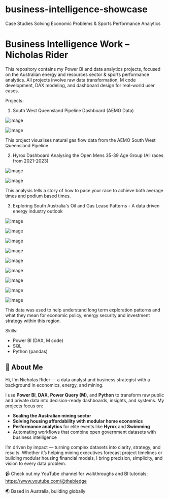 # business-intelligence-showcase
Case Studies Solving Economic Problems & Sports Performance Analytics
# Business Intelligence Work – Nicholas Rider

This repository contains my Power BI and data analytics projects, focused on the Australian energy and resources sector & sports performance analytics. All projects involve raw data transformation, M code development, DAX modeling, and dashboard design for real-world user cases.

Projects:

1. South West Queensland Pipeline Dashboard (AEMO Data)

![image](https://github.com/user-attachments/assets/d7402f80-5911-4674-9450-762e7b7d1f62)

![image](https://github.com/user-attachments/assets/cda87587-4621-4e99-bcf6-019953394500)

This project visualises natural gas flow data from the AEMO South West Queensland Pipeline





2. Hyrox Dashboard Analysing the Open Mens 35-39 Age Group (All races from 2021-2023)

![image](https://github.com/user-attachments/assets/a38fe637-1b6f-4000-b593-873adbb7d055)

![image](https://github.com/user-attachments/assets/12cf9fdc-cc1d-43c7-b0c2-0f42f3be19ba)

This analysis tells a story of how to pace your race to achieve both average times and podium based times.


3. Exploring South Australia's Oil and Gas Lease Patterns - A data driven energy industry outlook

![image](https://github.com/user-attachments/assets/fd57c999-9857-4bb0-87ff-59dc4c4a085a)

![image](https://github.com/user-attachments/assets/c108d39e-52e0-44b0-95d4-35c1e668d9ae)

![image](https://github.com/user-attachments/assets/39be5d7b-c397-48c6-be50-5679b38930f7)

![image](https://github.com/user-attachments/assets/854226db-25d0-4182-9226-64b334948cdd)

![image](https://github.com/user-attachments/assets/63621a3f-3202-459c-a45e-9bfc67c9e772)

![image](https://github.com/user-attachments/assets/66685ded-cbfa-4438-a807-62734b207ef9)

![image](https://github.com/user-attachments/assets/f22d6e54-38f9-4d75-8b8c-25b307f3a782)

![image](https://github.com/user-attachments/assets/ea8fd1e6-52a2-48e1-9259-615352b868ae)

![image](https://github.com/user-attachments/assets/ff1cb433-2c3b-4e86-83dd-f987b6545bd8)

This data was used to help understand long term exploration patterns and what they mean for economic policy, energy security and investment strategy within this region.




Skills:
- Power BI (DAX, M code)
- SQL
- Python (pandas)



## 🔌 About Me

Hi, I'm Nicholas Rider — a data analyst and business strategist with a background in economics, energy, and mining.

I use **Power BI**, **DAX**, **Power Query (M)**, and **Python** to transform raw public and private data into decision-ready dashboards, insights, and systems. My projects focus on:
- **Scaling the Australian mining sector**
- **Solving housing affordability with modular home economics**
- **Performance analytics** for elite events like **Hyrox** and **Swimming**
- Automating workflows that combine open government datasets with business intelligence

I’m driven by impact — turning complex datasets into clarity, strategy, and results. Whether it’s helping mining executives forecast project timelines or building modular housing financial models, I bring precision, simplicity, and vision to every data problem.

📹 Check out my YouTube channel for walkthroughs and BI tutorials: https://www.youtube.com/@thebiedge

🌏 Based in Australia, building globally




